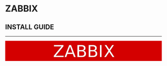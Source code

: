 <!-- TITLE: Home -->
<!-- SUBTITLE: A quick summary of Home -->

# ZABBIX

## INSTALL GUIDE

-----
![Zabbix](/uploads/zabbix.jpg "Zabbix")

